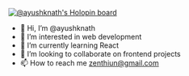 [![@ayushknath's Holopin board](https://holopin.me/ayushknath)](https://holopin.io/@ayushknath)

- 👋 Hi, I’m @ayushknath
- 👀 I’m interested in web development
- 🌱 I’m currently learning React
- 💞️ I’m looking to collaborate on frontend projects
- 📫 How to reach me zenthiun@gmail.com

<!---
ayushknath/ayushknath is a ✨ special ✨ repository because its `README.md` (this file) appears on your GitHub profile.
You can click the Preview link to take a look at your changes.
--->
